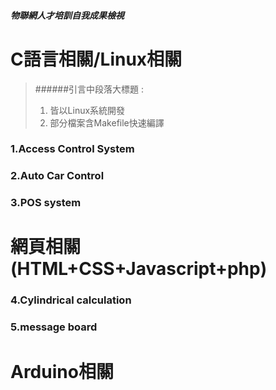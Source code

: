 ##### 物聯網人才培訓自我成果檢視

# C語言相關/Linux相關

> ######引言中段落大標題 : 
> 1.  皆以Linux系統開發
> 2.  部分檔案含Makefile快速編譯


### 1.Access Control System



### 2.Auto Car Control


### 3.POS system
#   

# 網頁相關(HTML+CSS+Javascript+php)

### 4.Cylindrical calculation

### 5.message board
#


# Arduino相關




